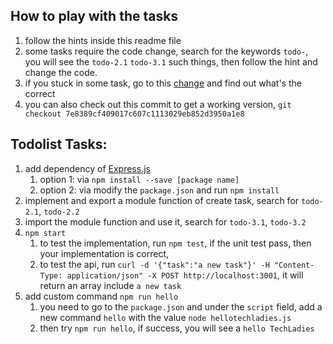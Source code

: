 ## How to play with the tasks
1. follow the hints inside this readme file
2. some tasks require the code change, search for the keywords `todo-`, you will see the `todo-2.1` `todo-3.1` such things, then follow the hint and change the code.
3. if you stuck in some task, go to this [change](https://github.com/zkwzk/todolist/commit/2967c66c6d79c4b136ce85a74927c266b5f046f2) and find out what's the correct
4. you can also check out this commit to get a working version, `git checkout 7e8389cf409017c607c1113029eb852d3950a1e8`

## Todolist Tasks:
1. add dependency of [Express.js](https://expressjs.com/)
   1. option 1: via `npm install --save [package name]`
   2. option 2: via modify the `package.json` and run `npm install`
2. implement and export a module function of create task, search for `todo-2.1`, `todo-2.2`
3. import the module function and use it, search for  `todo-3.1`, `todo-3.2`
4. `npm start`
   1. to test the implementation, run `npm test`, if the unit test pass, then your implementation is correct,
   2. to test the api, run `curl -d '{"task":"a new task"}' -H "Content-Type: application/json" -X POST http://localhost:3001`, it will return an array include `a new task`
5. add custom command `npm run hello`
   1. you need to go to the `package.json` and under the `script` field, add a new command `hello` with the value `node hellotechladies.js`
   2. then try `npm run hello`, if success, you will see a `hello TechLadies`